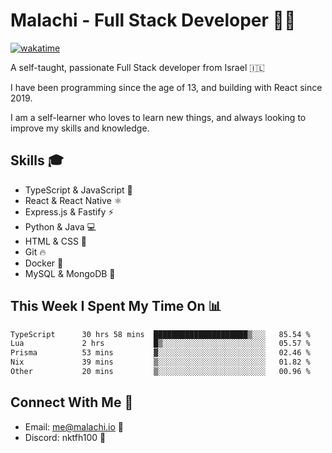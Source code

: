 # Malachi - Full Stack Developer 🚀🔥
[![wakatime](https://wakatime.com/badge/user/112ec769-e669-4b78-a46f-cf4343930741.svg)](https://wakatime.com/@112ec769-e669-4b78-a46f-cf4343930741)

A self-taught, passionate Full Stack developer from Israel 🇮🇱

I have been programming since the age of 13, and building with React since 2019.

I am a self-learner who loves to learn new things, and always looking to improve my skills and knowledge.

## Skills 🎓
- TypeScript & JavaScript 💎
- React & React Native ⚛️
- Express.js & Fastify ⚡️
- Python & Java 💻
- HTML & CSS 🎨
- Git 🔥
- Docker 🐳
- MySQL & MongoDB 💾

## This Week I Spent My Time On 📊
<!--START_SECTION:waka-->

```txt
TypeScript      30 hrs 58 mins  █████████████████████▒░░░   85.54 %
Lua             2 hrs           █▒░░░░░░░░░░░░░░░░░░░░░░░   05.57 %
Prisma          53 mins         ▓░░░░░░░░░░░░░░░░░░░░░░░░   02.46 %
Nix             39 mins         ▒░░░░░░░░░░░░░░░░░░░░░░░░   01.82 %
Other           20 mins         ▒░░░░░░░░░░░░░░░░░░░░░░░░   00.96 %
```

<!--END_SECTION:waka-->


## Connect With Me 📱
- Email: me@malachi.io 📧
- Discord: nktfh100 👾

